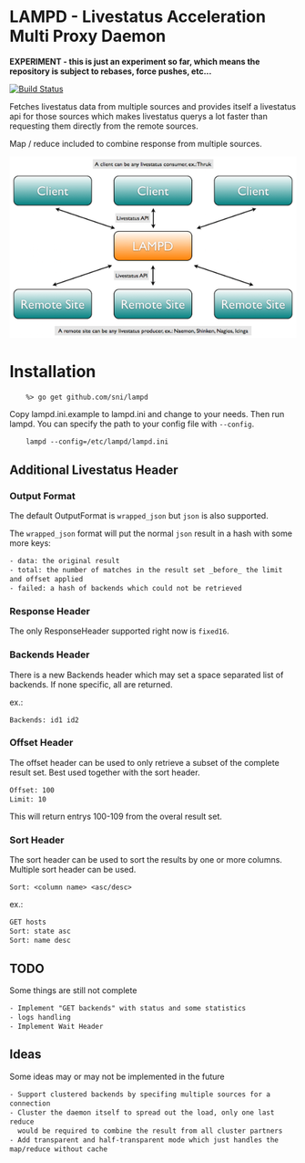 LAMPD - Livestatus Acceleration Multi Proxy Daemon
==================================================

**EXPERIMENT - this is just an experiment so far, which means the repository is subject to rebases, force pushes, etc...**

[![Build Status](https://travis-ci.org/sni/lampd.svg?branch=master)](https://travis-ci.org/sni/lampd)

Fetches livestatus data from multiple sources and provides itself a livestatus
api for those sources which makes livestatus querys a lot faster than requesting
them directly from the remote sources.

Map / reduce included to combine response from multiple sources.

<img src="docs/Architecture.png" alt="Architecture" style="width: 600px;"/>


Installation
============

```
    %> go get github.com/sni/lampd
```

Copy lampd.ini.example to lampd.ini and change to your needs. Then run lampd.
You can specify the path to your config file with `--config`.

```
    lampd --config=/etc/lampd/lampd.ini
```

Additional Livestatus Header
----------------------------

### Output Format ###

The default OutputFormat is `wrapped_json` but `json` is also supported.

The `wrapped_json` format will put the normal `json` result in a hash with
some more keys:

    - data: the original result
    - total: the number of matches in the result set _before_ the limit and offset applied
    - failed: a hash of backends which could not be retrieved

### Response Header ###

The only ResponseHeader supported right now is `fixed16`.

### Backends Header ###

There is a new Backends header which may set a space separated list of
backends. If none specific, all are returned.

ex.:

    Backends: id1 id2


### Offset Header ###

The offset header can be used to only retrieve a subset of the complete result
set. Best used together with the sort header.

    Offset: 100
    Limit: 10

This will return entrys 100-109 from the overal result set.


### Sort Header ###

The sort header can be used to sort the results by one or more columns.
Multiple sort header can be used.

    Sort: <column name> <asc/desc>

ex.:

    GET hosts
    Sort: state asc
    Sort: name desc


TODO
----

Some things are still not complete

    - Implement "GET backends" with status and some statistics
    - logs handling
    - Implement Wait Header


Ideas
-----

Some ideas may or may not be implemented in the future

    - Support clustered backends by specifing multiple sources for a connection
    - Cluster the daemon itself to spread out the load, only one last reduce
      would be required to combine the result from all cluster partners
    - Add transparent and half-transparent mode which just handles the map/reduce without cache
